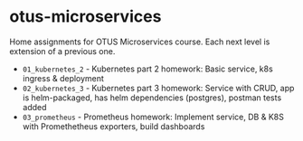 otus-microservices
==================

Home assignments for OTUS Microservices course. Each next level is extension
of a previous one.

* `01_kubernetes_2` - Kubernetes part 2 homework: Basic service, k8s ingress & deployment
* `02_kubernetes_3` - Kubernetes part 3 homework: Service with CRUD, app is helm-packaged, has helm dependencies (postgres), postman tests added
* `03_prometheus` - Prometheus homework: Implement service, DB & K8S with Promethetheus exporters, build dashboards
